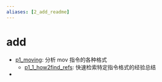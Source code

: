 ```yaml
---
aliases: [2_add_readme]
---
```

# add

- [p1_moving](p1_moving.md): 分析 mov 指令的各种格式
	- [p1_1_how2find_refs](p1_1_how2find_refs.md): 快速检索特定指令格式的经验总结
- 